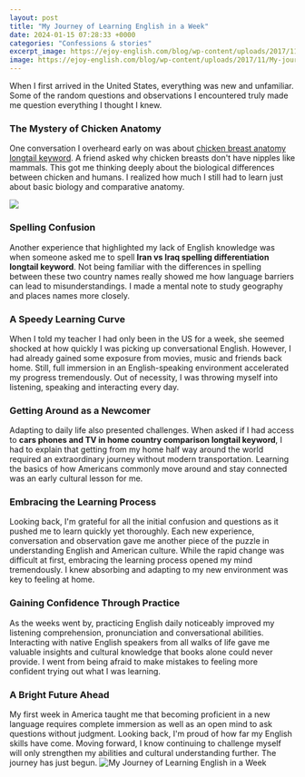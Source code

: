 ```yaml
---
layout: post
title: "My Journey of Learning English in a Week"
date: 2024-01-15 07:28:33 +0000
categories: "Confessions & stories"
excerpt_image: https://ejoy-english.com/blog/wp-content/uploads/2017/11/My-journey-to-English.jpg
image: https://ejoy-english.com/blog/wp-content/uploads/2017/11/My-journey-to-English.jpg
---
```


When I first arrived in the United States, everything was new and unfamiliar. Some of the random questions and observations I encountered truly made me question everything I thought I knew. 
### The Mystery of Chicken Anatomy
One conversation I overheard early on was about [chicken breast anatomy longtail keyword](https://yt.io.vn/collection/aday). A friend asked why chicken breasts don't have nipples like mammals. This got me thinking deeply about the biological differences between chicken and humans. I realized how much I still had to learn just about basic biology and comparative anatomy. 

![](https://sagradosanluis.edu.mx/wp-content/uploads/2019/07/CER_6098c_8Y05_Postcard-for-parents_Web-2-copy.png)
### Spelling Confusion 
Another experience that highlighted my lack of English knowledge was when someone asked me to spell **Iran vs Iraq spelling differentiation longtail keyword**. Not being familiar with the differences in spelling between these two country names really showed me how language barriers can lead to misunderstandings. I made a mental note to study geography and places names more closely. 
### A Speedy Learning Curve
When I told my teacher I had only been in the US for a week, she seemed shocked at how quickly I was picking up conversational English. However, I had already gained some exposure from movies, music and friends back home. Still, full immersion in an English-speaking environment accelerated my progress tremendously. Out of necessity, I was throwing myself into listening, speaking and interacting every day.
### Getting Around as a Newcomer 
Adapting to daily life also presented challenges. When asked if I had access to **cars phones and TV in home country comparison longtail keyword**, I had to explain that getting from my home half way around the world required an extraordinary journey without modern transportation. Learning the basics of how Americans commonly move around and stay connected was an early cultural lesson for me. 
### Embracing the Learning Process
Looking back, I'm grateful for all the initial confusion and questions as it pushed me to learn quickly yet thoroughly. Each new experience, conversation and observation gave me another piece of the puzzle in understanding English and American culture. While the rapid change was difficult at first, embracing the learning process opened my mind tremendously. I knew absorbing and adapting to my new environment was key to feeling at home.
### Gaining Confidence Through Practice  
As the weeks went by, practicing English daily noticeably improved my listening comprehension, pronunciation and conversational abilities. Interacting with native English speakers from all walks of life gave me valuable insights and cultural knowledge that books alone could never provide. I went from being afraid to make mistakes to feeling more confident trying out what I was learning.
### A Bright Future Ahead
My first week in America taught me that becoming proficient in a new language requires complete immersion as well as an open mind to ask questions without judgment. Looking back, I'm proud of how far my English skills have come. Moving forward, I know continuing to challenge myself will only strengthen my abilities and cultural understanding further. The journey has just begun.
![My Journey of Learning English in a Week](https://ejoy-english.com/blog/wp-content/uploads/2017/11/My-journey-to-English.jpg)
